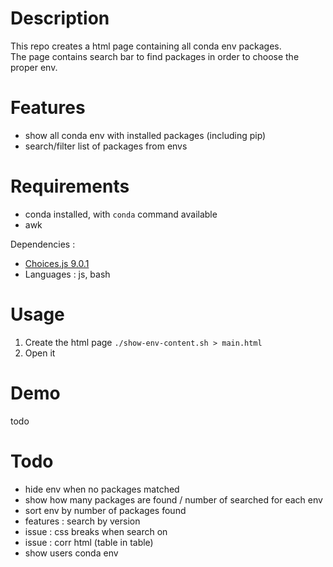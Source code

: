 # Description
This repo creates a html page containing all conda env packages.  
The page contains search bar to find packages in order to choose the proper env.

# Features
- show all conda env with installed packages (including pip)
- search/filter list of packages from envs

# Requirements
- conda installed, with `conda` command available
- awk

Dependencies :
- [Choices.js 9.0.1](https://github.com/Choices-js/Choices)
- Languages : js, bash

# Usage
1. Create the html page `./show-env-content.sh > main.html`
2. Open it

# Demo
todo

# Todo
- hide env when no packages matched
- show how many packages are found / number of searched for each env
- sort env by number of packages found
- features : search by version
- issue : css breaks when search on
- issue : corr html (table in table)
- show users conda env
